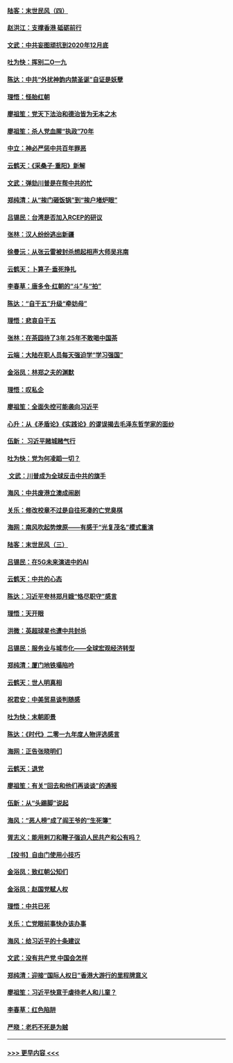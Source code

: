 #### [陆客：末世民风（四）](../pages/nsc993/n11749203.md?t=12280144) 
#### [赵洪江：支撑香港 砥砺前行](../pages/nsc993/n11748482.md?t=12280144) 
#### [文武：中共妄图顽抗到2020年12月底](../pages/nsc993/n11748446.md?t=12280144) 
#### [吐为快：挥别二O一九](../pages/nsc993/n11748411.md?t=12280144) 
#### [陈达：中共“外扰神韵内禁圣诞”自证是妖孽](../pages/nsc993/n11748226.md?t=12280144) 
#### [理悟：怪胎红朝](../pages/nsc993/n11748206.md?t=12280144) 
#### [廖祖笙：党天下法治和德治皆为无本之木](../pages/nsc993/n11748135.md?t=12280144) 
#### [廖祖笙：杀人党血腥“执政”70年](../pages/nsc993/n11745144.md?t=12280144) 
#### [中立：神必严惩中共百年罪恶](../pages/nsc993/n11744970.md?t=12280144) 
#### [云鹤天：《采桑子‧重阳》新解](../pages/nsc993/n11744948.md?t=12280144) 
#### [文武：弹劾川普是在帮中共的忙](../pages/nsc993/n11744758.md?t=12280144) 
#### [郑纯清：从“挨门砸饭锅”到“挨户堵炉眼”](../pages/nsc993/n11744745.md?t=12280144) 
#### [吕锡民：台湾是否加入RCEP的研议](../pages/nsc993/n11744701.md?t=12280144) 
#### [张林：汉人纷纷逃出新疆](../pages/nsc993/n11743530.md?t=12280144) 
#### [徐曼沅：从张云雷被封杀想起相声大师吴兆南](../pages/nsc993/n11741816.md?t=12280144) 
#### [云鹤天：卜算子‧垂死挣扎](../pages/nsc993/n11739956.md?t=12280144) 
#### [李春草：唐多令‧红朝的“斗”与“拍”](../pages/nsc993/n11739830.md?t=12280144) 
#### [陈达：“自干五”升级“牵妨母”](../pages/nsc993/n11739724.md?t=12280144) 
#### [理悟：悲哀自干五](../pages/nsc993/n11739547.md?t=12280144) 
#### [张林：在茶园待了3年 25年不敢喝中国茶](../pages/nsc993/n11739240.md?t=12280144) 
#### [云端：大陆在职人员每天强迫学“学习强国”](../pages/nsc993/n11738735.md?t=12280144) 
#### [金浴凤：林郑之夫的渊默](../pages/nsc993/n11737735.md?t=12280144) 
#### [理悟：叹私企](../pages/nsc993/n11737715.md?t=12280144) 
#### [廖祖笙：全面失控可能袭向习近平](../pages/nsc993/n11737704.md?t=12280144) 
#### [心升：从《矛盾论》《实践论》的谬误揭去毛泽东哲学家的面纱](../pages/nsc993/n11736962.md?t=12280144) 
#### [伍新： 习近平赌城赌气行](../pages/nsc993/n11736929.md?t=12280144) 
#### [吐为快：党为何凌蹈一切？](../pages/nsc993/n11736915.md?t=12280144) 
#### [ 文武：川普成为全球反击中共的旗手](../pages/nsc993/n11736882.md?t=12280144) 
#### [海风：中共废港立澳成闹剧](../pages/nsc993/n11735857.md?t=12280144) 
#### [关乐：修改校章不过是自往死凑的亡党臭棋](../pages/nsc993/n11735097.md?t=12280144) 
#### [海网：南风吹起势燎原——有感于“光复茂名”模式重演](../pages/nsc993/n11732308.md?t=12280144) 
#### [陆客：末世民风（三）](../pages/nsc993/n11732211.md?t=12280144) 
#### [吕锡民：在5G未来演进中的AI](../pages/nsc993/n11730010.md?t=12280144) 
#### [云鹤天：中共的心态](../pages/nsc993/n11729906.md?t=12280144) 
#### [陈达：习近平夸林郑月娥“恪尽职守”感言](../pages/nsc993/n11729881.md?t=12280144) 
#### [理悟：天开眼](../pages/nsc993/n11729699.md?t=12280144) 
#### [洪微：英超球星也遭中共封杀](../pages/nsc993/n11727243.md?t=12280144) 
#### [吕锡民：服务业与城市化——全球宏观经济转型](../pages/nsc993/n11725845.md?t=12280144) 
#### [郑纯清：厦门地铁塌陷吟](../pages/nsc993/n11725813.md?t=12280144) 
#### [云鹤天：世人明真相](../pages/nsc993/n11725621.md?t=12280144) 
#### [祝君安：中美贸易谈判随感](../pages/nsc993/n11725609.md?t=12280144) 
#### [吐为快：末朝即景](../pages/nsc993/n11723365.md?t=12280144) 
#### [陈达：《时代》二零一九年度人物评选感言](../pages/nsc993/n11723337.md?t=12280144) 
#### [海网：正告张晓明们](../pages/nsc993/n11723228.md?t=12280144) 
#### [云鹤天：退党](../pages/nsc993/n11723056.md?t=12280144) 
#### [廖祖笙：有关“回去和他们再谈谈”的通报](../pages/nsc993/n11722442.md?t=12280144) 
#### [伍新：从“头踢脚”说起](../pages/nsc993/n11722429.md?t=12280144) 
#### [海风：“恶人榜”成了阎王爷的“生死簿”](../pages/nsc993/n11722272.md?t=12280144) 
#### [胥志义：能用剌刀和鞭子强迫人民共产和公有吗？](../pages/nsc993/n11720569.md?t=12280144) 
#### [【投书】自由门使用小技巧](../pages/nsc993/n11720180.md?t=12280144) 
#### [金浴凤：致红朝公知们](../pages/nsc993/n11720563.md?t=12280144) 
#### [金浴凤：赵国党赋人权](../pages/nsc993/n11720533.md?t=12280144) 
#### [理悟：中共已死](../pages/nsc993/n11720233.md?t=12280144) 
#### [关乐：亡党眼前事快办该办事](../pages/nsc993/n11719160.md?t=12280144) 
#### [海风：给习近平的十条建议](../pages/nsc993/n11717616.md?t=12280144) 
#### [文武：没有共产党 中国会怎样](../pages/nsc993/n11717584.md?t=12280144) 
#### [郑纯清：迎接“国际人权日”香港大游行的里程牌意义](../pages/nsc993/n11717417.md?t=12280144) 
#### [廖祖笙：习近平快意于虐待老人和儿童？](../pages/nsc993/n11715313.md?t=12280144) 
#### [李春草：红色陷阱](../pages/nsc993/n11715029.md?t=12280144) 
#### [严晓：老朽不死是为贼](../pages/nsc993/n11712910.md?t=12280144) 

----
#### [ >>> 更早内容 <<< ](../indexes/nsc993-earlier.md)

